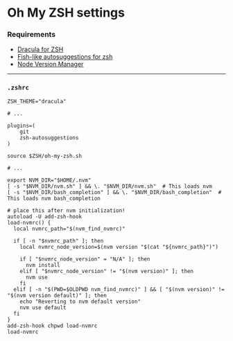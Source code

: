 # Oh My ZSH settings

### Requirements

* [Dracula for ZSH](https://draculatheme.com/zsh)
* [Fish-like autosuggestions for zsh](https://github.com/zsh-users/zsh-autosuggestions)
* [Node Version Manager](https://github.com/nvm-sh/nvm)

---

### `.zshrc`

```
ZSH_THEME="dracula"

# ...

plugins=(
    git
    zsh-autosuggestions
)

source $ZSH/oh-my-zsh.sh

# ...

export NVM_DIR="$HOME/.nvm"
[ -s "$NVM_DIR/nvm.sh" ] && \. "$NVM_DIR/nvm.sh"  # This loads nvm
[ -s "$NVM_DIR/bash_completion" ] && \. "$NVM_DIR/bash_completion"  # This loads nvm bash_completion

# place this after nvm initialization!
autoload -U add-zsh-hook
load-nvmrc() {
  local nvmrc_path="$(nvm_find_nvmrc)"

  if [ -n "$nvmrc_path" ]; then
    local nvmrc_node_version=$(nvm version "$(cat "${nvmrc_path}")")

    if [ "$nvmrc_node_version" = "N/A" ]; then
      nvm install
    elif [ "$nvmrc_node_version" != "$(nvm version)" ]; then
      nvm use
    fi
  elif [ -n "$(PWD=$OLDPWD nvm_find_nvmrc)" ] && [ "$(nvm version)" != "$(nvm version default)" ]; then
    echo "Reverting to nvm default version"
    nvm use default
  fi
}
add-zsh-hook chpwd load-nvmrc
load-nvmrc
```
